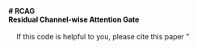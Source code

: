 <div><b># RCAG</b></div><a editorcmd="fontname" class="APP-editor-btn APP-editor-commond-btn APP-editor-commond-fontname  " title="选择字体"><span class="APP-editor-btn-rc"> </span> <span class="ico-editor-arrowDown-active"></span></a><div><span style="color: rgb(0, 0, 0);"><b>Residual Channel-wise Attention Gate&nbsp; </b></span>&nbsp;</div><div><br /></div><div>&nbsp; &nbsp; If this code is helpful to you, please cite this paper "<span style="color: rgb(0, 0, 0); thank you very much.</div><div><br /></div><div>&nbsp; &nbsp;Code is accomplished by<b> keras 2.24</b>.</div><div><br /></div><div>&nbsp; &nbsp;We give a video example of urban dataset. noted that Stacking Based on Time （SBT） makes the texture information of some event frames insufficient, thus this video not presents the best result. Increasing the time interval of stacking is a good way to increase the textural information of event frames.</div>
